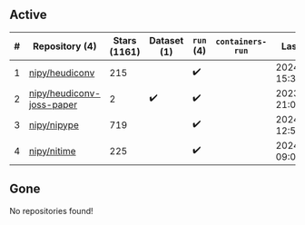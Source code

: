 ## Active
| # | Repository (4) | Stars (1161) | Dataset (1) | `run` (4) | `containers-run` | Last Modified |
| --- | --- | --- | --- | --- | --- | --- |
| 1 | [nipy/heudiconv](https://github.com/nipy/heudiconv) | 215 |  | :heavy_check_mark: |  | 2024-02-21 15:33:16+00:00 |
| 2 | [nipy/heudiconv-joss-paper](https://github.com/nipy/heudiconv-joss-paper) | 2 | :heavy_check_mark: | :heavy_check_mark: |  | 2023-07-17 21:09:07+00:00 |
| 3 | [nipy/nipype](https://github.com/nipy/nipype) | 719 |  | :heavy_check_mark: |  | 2024-02-20 12:51:13+00:00 |
| 4 | [nipy/nitime](https://github.com/nipy/nitime) | 225 |  | :heavy_check_mark: |  | 2024-02-14 09:00:17+00:00 |

## Gone
No repositories found!
